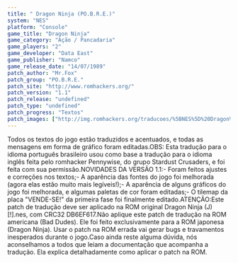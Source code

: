 ```yaml
---
title: " Dragon Ninja (PO.B.R.E.)"
system: "NES"
platform: "Console"
game_title: "Dragon Ninja"
game_category: "Ação / Pancadaria"
game_players: "2"
game_developer: "Data East"
game_publisher: "Namco"
game_release_date: "14/07/1989"
patch_author: "Mr.Fox"
patch_group: "PO.B.R.E."
patch_site: "http://www.romhackers.org/"
patch_version: "1.1"
patch_release: "undefined"
patch_type: "undefined"
patch_progress: "Textos"
patch_images: ["http://img.romhackers.org/traducoes/%5BNES%5D%20Dragon%20Ninja%20-%20POBRE%20-%201.png","http://img.romhackers.org/traducoes/%5BNES%5D%20Dragon%20Ninja%20-%20POBRE%20-%202.png","http://img.romhackers.org/traducoes/%5BNES%5D%20Dragon%20Ninja%20-%20POBRE%20-%203.png"]
---
```

Todos os textos do jogo estão traduzidos e acentuados, e todas as mensagens em forma de gráfico foram editadas.OBS: Esta tradução para o idioma português brasileiro usou como base a tradução para o idioma inglês feita pelo romhacker Pennywise, do grupo Stardust Crusaders, e foi feita com sua permissão.NOVIDADES DA VERSÃO 1.1:- Foram feitos ajustes e correções nos textos;- A aparência das fontes do jogo foi melhorada (agora elas estão muito mais legíveis!);- A aparência de alguns gráficos do jogo foi melhorada, e algumas paletas de cor foram editadas;- O tilemap da placa "VENDE-SE!" da primeira fase foi finalmente editado.ATENÇÃO:Este patch de tradução deve ser aplicado na ROM original Dragon Ninja (J) [!].nes, com CRC32 DB6EF617.Não aplique este patch de tradução na ROM americana (Bad Dudes). Ele foi feito exclusivamente para a ROM japonesa (Dragon Ninja). Usar o patch na ROM errada vai gerar bugs e travamentos inesperados durante o jogo.Caso ainda reste alguma dúvida, nós aconselhamos a todos que leiam a documentação que acompanha a tradução. Ela explica detalhadamente como aplicar o patch na ROM.